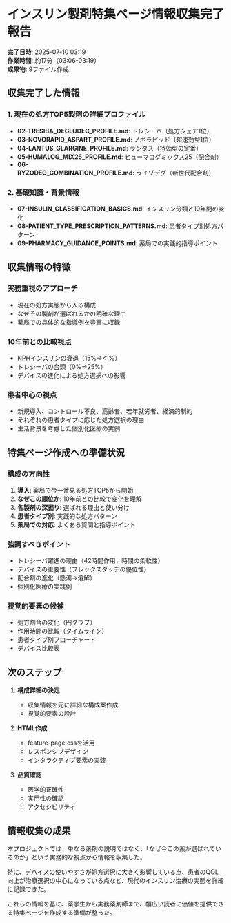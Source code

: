 # インスリン製剤特集ページ情報収集完了報告

**完了日時**: 2025-07-10 03:19  
**作業時間**: 約17分（03:06-03:19）  
**成果物**: 9ファイル作成

## 収集完了した情報

### 1. 現在の処方TOP5製剤の詳細プロファイル
- **02-TRESIBA_DEGLUDEC_PROFILE.md**: トレシーバ（処方シェア1位）
- **03-NOVORAPID_ASPART_PROFILE.md**: ノボラピッド（超速効型1位）
- **04-LANTUS_GLARGINE_PROFILE.md**: ランタス（持効型の定番）
- **05-HUMALOG_MIX25_PROFILE.md**: ヒューマログミックス25（配合剤）
- **06-RYZODEG_COMBINATION_PROFILE.md**: ライゾデグ（新世代配合剤）

### 2. 基礎知識・背景情報
- **07-INSULIN_CLASSIFICATION_BASICS.md**: インスリン分類と10年間の変化
- **08-PATIENT_TYPE_PRESCRIPTION_PATTERNS.md**: 患者タイプ別処方パターン
- **09-PHARMACY_GUIDANCE_POINTS.md**: 薬局での実践的指導ポイント

## 収集情報の特徴

### 実務重視のアプローチ
- 現在の処方実態から入る構成
- なぜその製剤が選ばれるかの明確な理由
- 薬局での具体的な指導例を豊富に収録

### 10年前との比較視点
- NPHインスリンの衰退（15%→<1%）
- トレシーバの台頭（0%→25%）
- デバイスの進化による処方選択への影響

### 患者中心の視点
- 新規導入、コントロール不良、高齢者、若年就労者、経済的制約
- それぞれの患者タイプに応じた処方選択の理由
- 生活背景を考慮した個別化医療の実例

## 特集ページ作成への準備状況

### 構成の方向性
1. **導入**: 薬局で今一番見る処方TOP5から開始
2. **なぜこの順位か**: 10年前との比較で変化を理解  
3. **各製剤の深掘り**: 選ばれる理由と使い分け
4. **患者タイプ別**: 実践的な処方パターン
5. **薬局での対応**: よくある質問と指導ポイント

### 強調すべきポイント
- トレシーバ躍進の理由（42時間作用、時間の柔軟性）
- デバイスの重要性（フレックスタッチの優位性）
- 配合剤の進化（懸濁→溶解）
- 個別化医療の実践例

### 視覚的要素の候補
- 処方割合の変化（円グラフ）
- 作用時間の比較（タイムライン）
- 患者タイプ別フローチャート
- デバイス比較表

## 次のステップ

1. **構成詳細の決定**
   - 収集情報を元に詳細な構成案作成
   - 視覚的要素の設計

2. **HTML作成**
   - feature-page.cssを活用
   - レスポンシブデザイン
   - インタラクティブ要素の実装

3. **品質確認**
   - 医学的正確性
   - 実用性の確認
   - アクセシビリティ

## 情報収集の成果

本プロジェクトでは、単なる薬剤の説明ではなく、「なぜ今この薬が選ばれているのか」という実務的な視点から情報を収集した。

特に、デバイスの使いやすさが処方選択に大きく影響している点、患者のQOL向上が治療選択の中心になっている点など、現代のインスリン治療の実態を詳細に記録できた。

これらの情報を基に、薬学生から実務薬剤師まで、幅広い読者に価値を提供できる特集ページを作成する準備が整った。